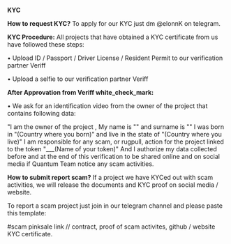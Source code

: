 **KYC**

**How to request KYC?**
To apply for our KYC just dm @elonnK on telegram.

**KYC Procedure:**
All projects that have obtained a KYC certificate from us have followed these steps:

• Upload ID / Passport / Driver License / Resident Permit to our verification partner Veriff

• Upload a selfie to our verification partner Veriff

**After Approvation from Veriff white_check_mark:**

• We ask for an identification video from the owner of the project that contains following data:

"I am the owner of the project , My name is "" and surname is "" I was born in "(Country where you born)" and live in the state of "(Country where you live)" I am responsible for any scam, or rugpull, action for the project linked to the token "___(Name of your token)" And I authorize my data collected before and at the end of this verification to be shared online and on social media if Quantum Team notice any scam activities.

**How to submit report scam?**
If a project we have KYCed out with scam activities, we will release the documents and KYC proof on social media / website.

To report a scam project just join in our telegram channel and please paste this template:

#scam pinksale link // contract, proof of scam activites, github / website KYC certificate.
